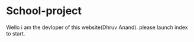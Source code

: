 # School-project
Wello i am the devloper of this website(Dhruv Anand). please launch index to start.
